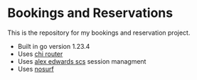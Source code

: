 # Bookings and Reservations

This is the repository for my bookings and reservation project.

- Built in go version 1.23.4
- Uses [chi router](https://github.com/go-chi/chi)
- Uses [alex edwards scs](https://github.com/alexedwards/scs) session managment 
- Uses [nosurf](https://github.com/justinas/nosurf)
